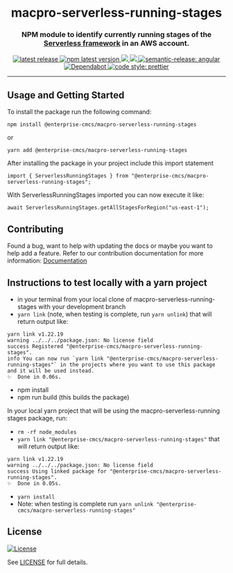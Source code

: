 <!--
Render Markdown in VS Code

SHIFT + CMD/CTRL + V
-->

<h1 align="center" style="border-bottom: none;"> macpro-serverless-running-stages</h1>
<h3 align="center">NPM module to identify currently running stages of the <a href="https://www.serverless.com/">Serverless framework</a> in an AWS account.</h3>
<p align="center">
  <a href="https://github.com/cmsgov/macpro-serverless-running-stages/releases/latest">
    <img alt="latest release" src="https://img.shields.io/github/release/cmsgov/macpro-serverless-running-stages.svg">
  </a>
  <a href="https://www.npmjs.com/package/@enterprise-cmcs/macpro-serverless-running-stages">
    <img alt="npm latest version" src="https://img.shields.io/npm/v/@enterprise-cmcs/macpro-serverless-running-stages/latest.svg">
  </a>
  <a href="https://codeclimate.com/github/CMSgov/macpro-serverless-running-stages/maintainability">
    <img src="https://api.codeclimate.com/v1/badges/7aa40b9f69c550a8cf72/maintainability" />
  </a>
  <a href="https://codeclimate.com/github/CMSgov/macpro-serverless-running-stages/test_coverage">
    <img src="https://api.codeclimate.com/v1/badges/7aa40b9f69c550a8cf72/test_coverage" />
  </a>
  <a href="https://github.com/semantic-release/semantic-release">
    <img alt="semantic-release: angular" src="https://img.shields.io/badge/semantic--release-angular-e10079?logo=semantic-release">
  </a>
  <a href="https://dependabot.com/">
    <img alt="Dependabot" src="https://badgen.net/badge/Dependabot/enabled/green?icon=dependabot">
  </a>
  <a href="https://github.com/prettier/prettier">
    <img alt="code style: prettier" src="https://img.shields.io/badge/code_style-prettier-ff69b4.svg?style=flat-square">
  </a>
</p>

---

## Usage and Getting Started

To install the package run the following command:

```
npm install @enterprise-cmcs/macpro-serverless-running-stages
```

or

```
yarn add @enterprise-cmcs/macpro-serverless-running-stages
```

After installing the package in your project include this import statement

```
import { ServerlessRunningStages } from "@enterprise-cmcs/macpro-serverless-running-stages";
```

With ServerlessRunningStages imported you can now execute it like:

```
await ServerlessRunningStages.getAllStagesForRegion("us-east-1");
```

## Contributing

Found a bug, want to help with updating the docs or maybe you want to help add a feature. Refer to our contribution documentation for more information: [Documentation](./docs/CONTRIBUTING.MD)

## Instructions to test locally with a yarn project

- in your terminal from your local clone of macpro-serverless-running-stages with your development branch
- `yarn link` (note, when testing is complete, run `yarn unlink`)
  that will return output like:

```
yarn link v1.22.19
warning ../../../package.json: No license field
success Registered "@enterprise-cmcs/macpro-serverless-running-stages".
info You can now run `yarn link "@enterprise-cmcs/macpro-serverless-running-stages"` in the projects where you want to use this package and it will be used instead.
✨  Done in 0.06s.
```

- npm install
- npm run build (this builds the package)

In your local yarn project that will be using the macpro-serverless-running stages package, run:

- `rm -rf node_modules`
- `yarn link "@enterprise-cmcs/macpro-serverless-running-stages"`
  that will return output like:

```
yarn link v1.22.19
warning ../../../package.json: No license field
success Using linked package for "@enterprise-cmcs/macpro-serverless-running-stages".
✨  Done in 0.05s.
```

- `yarn install`
- Note: when testing is complete run `yarn unlink "@enterprise-cmcs/macpro-serverless-running-stages"`

## License

[![License](https://img.shields.io/badge/License-CC0--1.0--Universal-blue.svg)](https://creativecommons.org/publicdomain/zero/1.0/legalcode)

See [LICENSE](LICENSE) for full details.
